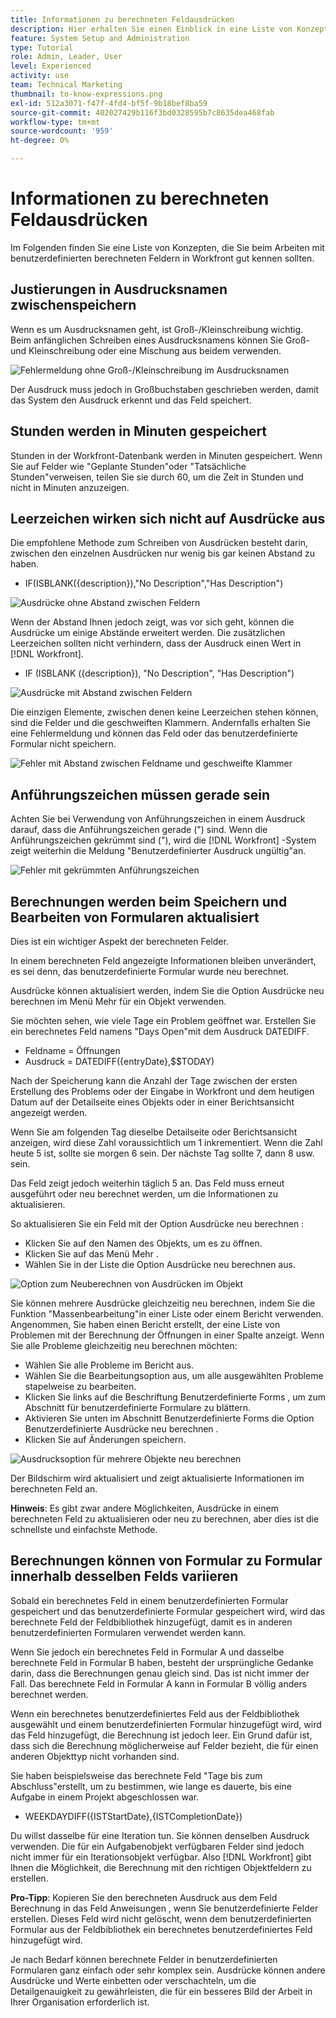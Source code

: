 ```yaml
---
title: Informationen zu berechneten Feldausdrücken
description: Hier erhalten Sie einen Einblick in eine Liste von Konzepten, die Sie beim Arbeiten mit benutzerdefinierten berechneten Feldern in [!DNL Workfront].
feature: System Setup and Administration
type: Tutorial
role: Admin, Leader, User
level: Experienced
activity: use
team: Technical Marketing
thumbnail: to-know-expressions.png
exl-id: 512a3071-f47f-4fd4-bf5f-9b18bef8ba59
source-git-commit: 402027429b116f3bd0328595b7c8635dea468fab
workflow-type: tm+mt
source-wordcount: '959'
ht-degree: 0%

---
```


# Informationen zu berechneten Feldausdrücken

Im Folgenden finden Sie eine Liste von Konzepten, die Sie beim Arbeiten mit benutzerdefinierten berechneten Feldern in Workfront gut kennen sollten.

## Justierungen in Ausdrucksnamen zwischenspeichern

Wenn es um Ausdrucksnamen geht, ist Groß-/Kleinschreibung wichtig. Beim anfänglichen Schreiben eines Ausdrucksnamens können Sie Groß- und Kleinschreibung oder eine Mischung aus beidem verwenden.

![Fehlermeldung ohne Groß-/Kleinschreibung im Ausdrucksnamen](assets/ttk-casingmatters01.png)

Der Ausdruck muss jedoch in Großbuchstaben geschrieben werden, damit das System den Ausdruck erkennt und das Feld speichert.



## Stunden werden in Minuten gespeichert

Stunden in der Workfront-Datenbank werden in Minuten gespeichert. Wenn Sie auf Felder wie &quot;Geplante Stunden&quot;oder &quot;Tatsächliche Stunden&quot;verweisen, teilen Sie sie durch 60, um die Zeit in Stunden und nicht in Minuten anzuzeigen.

## Leerzeichen wirken sich nicht auf Ausdrücke aus

Die empfohlene Methode zum Schreiben von Ausdrücken besteht darin, zwischen den einzelnen Ausdrücken nur wenig bis gar keinen Abstand zu haben.

* IF(ISBLANK({description}),&quot;No Description&quot;,&quot;Has Description&quot;)

![Ausdrücke ohne Abstand zwischen Feldern](assets/spacing01.png)

Wenn der Abstand Ihnen jedoch zeigt, was vor sich geht, können die Ausdrücke um einige Abstände erweitert werden. Die zusätzlichen Leerzeichen sollten nicht verhindern, dass der Ausdruck einen Wert in [!DNL Workfront].

* IF (ISBLANK ({description}), &quot;No Description&quot;, &quot;Has Description&quot;)

![Ausdrücke mit Abstand zwischen Feldern](assets/spacing02.png)

Die einzigen Elemente, zwischen denen keine Leerzeichen stehen können, sind die Felder und die geschweiften Klammern. Andernfalls erhalten Sie eine Fehlermeldung und können das Feld oder das benutzerdefinierte Formular nicht speichern.

![Fehler mit Abstand zwischen Feldname und geschweifte Klammer](assets/spacing03.png)

## Anführungszeichen müssen gerade sein

Achten Sie bei Verwendung von Anführungszeichen in einem Ausdruck darauf, dass die Anführungszeichen gerade (&quot;) sind. Wenn die Anführungszeichen gekrümmt sind (&quot;), wird die [!DNL Workfront] -System zeigt weiterhin die Meldung &quot;Benutzerdefinierter Ausdruck ungültig&quot;an.

![Fehler mit gekrümmten Anführungszeichen](assets/curvedquotes01.png)

## Berechnungen werden beim Speichern und Bearbeiten von Formularen aktualisiert

Dies ist ein wichtiger Aspekt der berechneten Felder.

In einem berechneten Feld angezeigte Informationen bleiben unverändert, es sei denn, das benutzerdefinierte Formular wurde neu berechnet.

Ausdrücke können aktualisiert werden, indem Sie die Option Ausdrücke neu berechnen im Menü Mehr für ein Objekt verwenden.

Sie möchten sehen, wie viele Tage ein Problem geöffnet war. Erstellen Sie ein berechnetes Feld namens &quot;Days Open&quot;mit dem Ausdruck DATEDIFF.

* Feldname = Öffnungen
* Ausdruck = DATEDIFF({entryDate},$$TODAY)

Nach der Speicherung kann die Anzahl der Tage zwischen der ersten Erstellung des Problems oder der Eingabe in Workfront und dem heutigen Datum auf der Detailseite eines Objekts oder in einer Berichtsansicht angezeigt werden.

Wenn Sie am folgenden Tag dieselbe Detailseite oder Berichtsansicht anzeigen, wird diese Zahl voraussichtlich um 1 inkrementiert. Wenn die Zahl heute 5 ist, sollte sie morgen 6 sein. Der nächste Tag sollte 7, dann 8 usw. sein.

Das Feld zeigt jedoch weiterhin täglich 5 an. Das Feld muss erneut ausgeführt oder neu berechnet werden, um die Informationen zu aktualisieren.

So aktualisieren Sie ein Feld mit der Option Ausdrücke neu berechnen :

* Klicken Sie auf den Namen des Objekts, um es zu öffnen.
* Klicken Sie auf das Menü Mehr .
* Wählen Sie in der Liste die Option Ausdrücke neu berechnen aus.

![Option zum Neuberechnen von Ausdrücken im Objekt](assets/recalculate01.png)

Sie können mehrere Ausdrücke gleichzeitig neu berechnen, indem Sie die Funktion &quot;Massenbearbeitung&quot;in einer Liste oder einem Bericht verwenden. Angenommen, Sie haben einen Bericht erstellt, der eine Liste von Problemen mit der Berechnung der Öffnungen in einer Spalte anzeigt. Wenn Sie alle Probleme gleichzeitig neu berechnen möchten:

* Wählen Sie alle Probleme im Bericht aus.
* Wählen Sie die Bearbeitungsoption aus, um alle ausgewählten Probleme stapelweise zu bearbeiten.
* Klicken Sie links auf die Beschriftung Benutzerdefinierte Forms , um zum Abschnitt für benutzerdefinierte Formulare zu blättern.
* Aktivieren Sie unten im Abschnitt Benutzerdefinierte Forms die Option Benutzerdefinierte Ausdrücke neu berechnen .
* Klicken Sie auf Änderungen speichern.

![Ausdrucksoption für mehrere Objekte neu berechnen](assets/recalculate02.png)

Der Bildschirm wird aktualisiert und zeigt aktualisierte Informationen im berechneten Feld an.

**Hinweis**: Es gibt zwar andere Möglichkeiten, Ausdrücke in einem berechneten Feld zu aktualisieren oder neu zu berechnen, aber dies ist die schnellste und einfachste Methode.

## Berechnungen können von Formular zu Formular innerhalb desselben Felds variieren

Sobald ein berechnetes Feld in einem benutzerdefinierten Formular gespeichert und das benutzerdefinierte Formular gespeichert wird, wird das berechnete Feld der Feldbibliothek hinzugefügt, damit es in anderen benutzerdefinierten Formularen verwendet werden kann.

Wenn Sie jedoch ein berechnetes Feld in Formular A und dasselbe berechnete Feld in Formular B haben, besteht der ursprüngliche Gedanke darin, dass die Berechnungen genau gleich sind. Das ist nicht immer der Fall. Das berechnete Feld in Formular A kann in Formular B völlig anders berechnet werden.

Wenn ein berechnetes benutzerdefiniertes Feld aus der Feldbibliothek ausgewählt und einem benutzerdefinierten Formular hinzugefügt wird, wird das Feld hinzugefügt, die Berechnung ist jedoch leer. Ein Grund dafür ist, dass sich die Berechnung möglicherweise auf Felder bezieht, die für einen anderen Objekttyp nicht vorhanden sind.

Sie haben beispielsweise das berechnete Feld &quot;Tage bis zum Abschluss&quot;erstellt, um zu bestimmen, wie lange es dauerte, bis eine Aufgabe in einem Projekt abgeschlossen war.

* WEEKDAYDIFF({ISTStartDate},{ISTCompletionDate})

Du willst dasselbe für eine Iteration tun. Sie können denselben Ausdruck verwenden. Die für ein Aufgabenobjekt verfügbaren Felder sind jedoch nicht immer für ein Iterationsobjekt verfügbar. Also [!DNL Workfront] gibt Ihnen die Möglichkeit, die Berechnung mit den richtigen Objektfeldern zu erstellen.

**Pro-Tipp**: Kopieren Sie den berechneten Ausdruck aus dem Feld Berechnung in das Feld Anweisungen , wenn Sie benutzerdefinierte Felder erstellen. Dieses Feld wird nicht gelöscht, wenn dem benutzerdefinierten Formular aus der Feldbibliothek ein berechnetes benutzerdefiniertes Feld hinzugefügt wird.

Je nach Bedarf können berechnete Felder in benutzerdefinierten Formularen ganz einfach oder sehr komplex sein. Ausdrücke können andere Ausdrücke und Werte einbetten oder verschachteln, um die Detailgenauigkeit zu gewährleisten, die für ein besseres Bild der Arbeit in Ihrer Organisation erforderlich ist.

<!--Depending on the need, calculated fields in custom forms can be quite simple or very complex. Expressions can embed, or nest, other expressions and values to provide the level of detail needed to get a better picture of what is going on with the work being done at your organization. 

Most of the examples and exercises in this course have been relatively simple to provide a base understanding of the expressions most commonly used and how to build those expressions in a custom calculated field. 

Now you’re ready to start building your own calculated custom fields.-->
